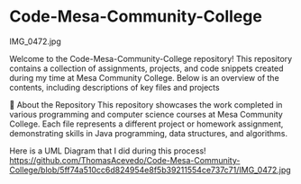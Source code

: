 ﻿# Code-Mesa-Community-College

 IMG_0472.jpg

Welcome to the Code-Mesa-Community-College repository! This repository contains a collection of assignments, projects, and code snippets created during my time at Mesa Community College. Below is an overview of the contents, including descriptions of key files and projects

🚀 About the Repository
This repository showcases the work completed in various programming and computer science courses at Mesa Community College. Each file represents a different project or homework assignment, demonstrating skills in Java programming, data structures, and algorithms.

Here is a UML Diagram that I did during this process!
https://github.com/ThomasAcevedo/Code-Mesa-Community-College/blob/5ff74a510cc6d824954e8f5b39211554ce737c71/IMG_0472.jpg
